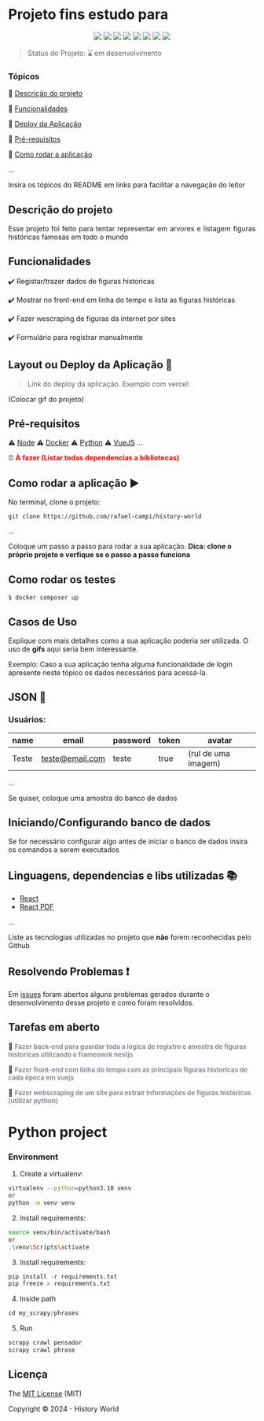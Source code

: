<h1>Projeto fins estudo para </h1> 

<p align="center">
  <img src="https://img.shields.io/static/v1?label=vuejs&message=framework&color=blue&style=for-the-badge&logo=Vue.js"/>
  <img src="https://img.shields.io/static/v1?label=Vercel&message=deploy&color=blue&style=for-the-badge&logo=vercel"/>
  <img src="http://img.shields.io/static/v1?label=License&message=MIT&color=green&style=for-the-badge"/>
  <img src="https://img.shields.io/static/v1?label=Docker&message=2.6.3&color=red&style=for-the-badge&logo=docker"/>
  <img src="http://img.shields.io/static/v1?label=Nestjs&message=6.0.2.2&color=red&style=for-the-badge&logo=nestjs"/>
  <img src="http://img.shields.io/static/v1?label=python&message=6.0.2.2&color=red&style=for-the-badge&logo=python"/>
  <img src="http://img.shields.io/static/v1?label=TESTES&message=%3E100&color=GREEN&style=for-the-badge"/>
   <img src="http://img.shields.io/static/v1?label=STATUS&message=EM%20DESENVOLVIMENTO&color=RED&style=for-the-badge"/>
   <!--<img src="http://img.shields.io/static/v1?label=STATUS&message=CONCLUIDO&color=GREEN&style=for-the-badge"/> -->
</p>

> Status do Projeto: :hourglass: em desenvolvimento

### Tópicos 

:small_blue_diamond: [Descrição do projeto](#descrição-do-projeto)

:small_blue_diamond: [Funcionalidades](#funcionalidades)

:small_blue_diamond: [Deploy da Aplicação](#deploy-da-aplicação-dash)

:small_blue_diamond: [Pré-requisitos](#pré-requisitos)

:small_blue_diamond: [Como rodar a aplicação](#como-rodar-a-aplicação-arrow_forward)

... 

Insira os tópicos do README em links para facilitar a navegação do leitor

## Descrição do projeto 

<p align="justify">
  Esse projeto foi feito para tentar representar em arvores e listagem figuras históricas famosas em todo o mundo
</p>

## Funcionalidades

:heavy_check_mark: Registar/trazer dados de figuras historicas  

:heavy_check_mark: Mostrar no front-end em linha do tempo e lista as figuras históricas

:heavy_check_mark: Fazer wescraping de figuras da internet por sites

:heavy_check_mark: Formulário para registrar manualmente

## Layout ou Deploy da Aplicação :dash:

> Link do deploy da aplicação. Exemplo com vercel: 

(Colocar gif do projeto)



## Pré-requisitos

:warning: [Node](https://nodejs.org/en/download/)
:warning: [Docker](https://www.docker.com/products/docker-desktop/)
:warning: [Python](https://www.python.org/downloads/)
:warning: [VueJS](https://br.vuejs.org/v2/guide/installation.html)
...

:alarm_clock: **<font color="red">À fazer</red> (Listar todas dependencias a bibliotecas)</font>**

## Como rodar a aplicação :arrow_forward:

No terminal, clone o projeto: 

```
git clone https://github.com/rafael-campi/history-world
```

... 

Coloque um passo a passo para rodar a sua aplicação. **Dica: clone o próprio projeto e verfique se o passo a passo funciona**

## Como rodar os testes

<!-- Coloque um passo a passo para executar os testes -->

```
$ docker composer up
```

## Casos de Uso

Explique com mais detalhes como a sua aplicação poderia ser utilizada. O uso de **gifs** aqui seria bem interessante. 

Exemplo: Caso a sua aplicação tenha alguma funcionalidade de login apresente neste tópico os dados necessários para acessá-la.

## JSON :floppy_disk:

### Usuários: 

|name|email|password|token|avatar|
| -------- |-------- |-------- |-------- |-------- |
|Teste|teste@email.com|teste|true|(rul de uma imagem)|

... 

Se quiser, coloque uma amostra do banco de dados 

## Iniciando/Configurando banco de dados

Se for necessário configurar algo antes de iniciar o banco de dados insira os comandos a serem executados 

## Linguagens, dependencias e libs utilizadas :books:

- [React](https://pt-br.reactjs.org/docs/create-a-new-react-app.html)
- [React PDF](https://react-pdf.org/)

...

Liste as tecnologias utilizadas no projeto que **não** forem reconhecidas pelo Github 

## Resolvendo Problemas :exclamation:

Em [issues]() foram abertos alguns problemas gerados durante o desenvolvimento desse projeto e como foram resolvidos. 

## Tarefas em aberto


:memo: **<font size='2px' color='#8c8b94'>Fazer back-end para guardar toda a lógica de registro e amostra de figuras historicas utilizando o frameowrk nestjs**</font>

:memo: **<font size='2px' color='#8c8b94'>Fazer front-end com linha do tempo com as principais figuras historicas de cada época em vuejs</font>**

:memo: **<font size='2px' color='#8c8b94'>Fazer webscraping de um site para extrair informações de figuras históricas (utilizar python)</font>** 

<!-- ## Desenvolvedores/Contribuintes  :gem:

Liste o time responsável pelo desenvolvimento do projeto -->

# Python project

### Environment

1. Create a virtualenv:
~~~bash
virtualenv --python=python3.10 venv
or
python -m venv venv	
~~~

2. Install requirements:
~~~bash
source venv/bin/activate/bash
or 
.\venv\Scripts\activate	
~~~

3. Install requirements:
~~~py
pip install -r requirements.txt
pip freeze > requirements.txt
~~~

4. Inside path
~~~py
cd my_scrapy/phrases
~~~

5. Run
~~~py
scrapy crawl pensador 
scrapy crawl phrase
~~~



## Licença 

The [MIT License]() (MIT)

Copyright :copyright: 2024 - History World
